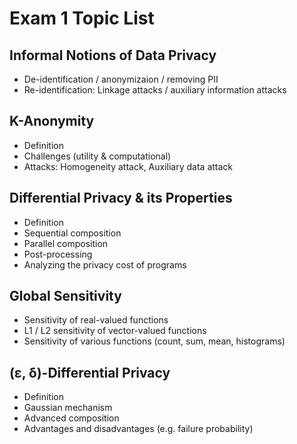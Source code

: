 # Exam 1 Topic List

## Informal Notions of Data Privacy

- De-identification / anonymizaion / removing PII
- Re-identification: Linkage attacks / auxiliary information attacks

## K-Anonymity

- Definition
- Challenges (utility & computational)
- Attacks: Homogeneity attack, Auxiliary data attack

## Differential Privacy & its Properties

- Definition
- Sequential composition
- Parallel composition
- Post-processing
- Analyzing the privacy cost of programs

## Global Sensitivity

- Sensitivity of real-valued functions
- L1 / L2 sensitivity of vector-valued functions
- Sensitivity of various functions (count, sum, mean, histograms)

## (ε, δ)-Differential Privacy

- Definition
- Gaussian mechanism
- Advanced composition
- Advantages and disadvantages (e.g. failure probability)
